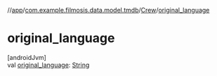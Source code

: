 //[app](../../../index.md)/[com.example.filmosis.data.model.tmdb](../index.md)/[Crew](index.md)/[original_language](original_language.md)

# original_language

[androidJvm]\
val [original_language](original_language.md): [String](https://kotlinlang.org/api/latest/jvm/stdlib/kotlin/-string/index.html)
